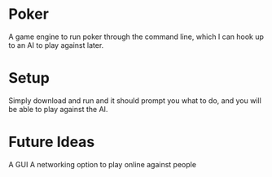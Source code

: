 # Poker
A game engine to run poker through the command line, which I can hook up to an AI to play against later.

# Setup
Simply download and run and it should prompt you what to do, and you will be able to play against the AI.

# Future Ideas
A GUI
A networking option to play online against people
